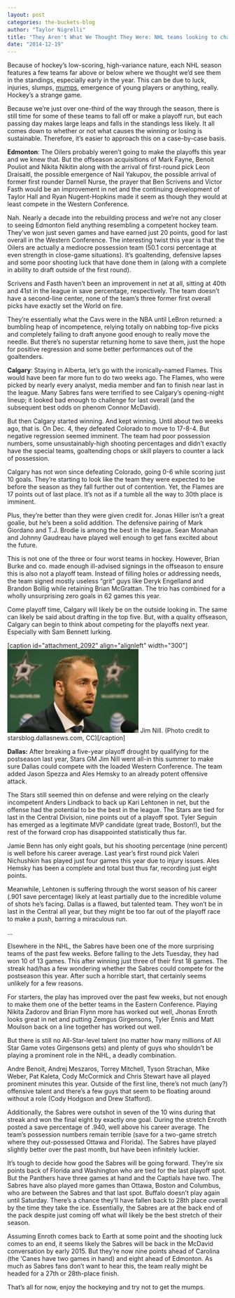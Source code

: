 ```yaml
---
layout: post
categories: the-buckets-blog
author: "Taylor Nigrelli"
title: "They Aren't What We Thought They Were: NHL teams looking to change their seasons"
date: "2014-12-19"
---
```


Because of hockey’s low-scoring, high-variance nature, each NHL season features a few teams far above or below where we thought we’d see them in the standings, especially early in the year. This can be due to luck, injuries, slumps, [mumps](http://www.dailymail.co.uk/news/article-2876259/NHL-player-stricken-mumps-days-visiting-children-s-hospital-virulent-virus-infects-20-including-hockey-s-biggest-star-Sidney-Crosby.html), emergence of young players or anything, really. Hockey’s a strange game.

Because we’re just over one-third of the way through the season, there is still time for some of these teams to fall off or make a playoff run, but each passing day makes large leaps and falls in the standings less likely. It all comes down to whether or not what causes the winning or losing is sustainable. Therefore, it’s easier to approach this on a case-by-case basis.

**Edmonton**: The Oilers probably weren’t going to make the playoffs this year and we knew that. But the offseason acquisitions of Mark Fayne, Benoit Pouliot and Nikita Nikitin along with the arrival of first-round pick Leon Draisaitl, the possible emergence of Nail Yakupov, the possible arrival of former first rounder Darnell Nurse, the prayer that Ben Scrivens and Victor Fasth would be an improvement in net and the continuing development of Taylor Hall and Ryan Nugent-Hopkins made it seem as though they would at least compete in the Western Conference.

Nah. Nearly a decade into the rebuilding process and we’re not any closer to seeing Edmonton field anything resembling a competent hockey team. They’ve won just seven games and have earned just 20 points, good for last overall in the Western Conference. The interesting twist this year is that the Oilers are actually a mediocre possession team (50.1 corsi percentage at even strength in close-game situations). It’s goaltending, defensive lapses and some poor shooting luck that have done them in (along with a complete in ability to draft outside of the first round).

Scrivens and Fasth haven’t been an improvement in net at all, sitting at 40th and 41st in the league in save percentage, respectively. The team doesn’t have a second-line center, none of the team’s three former first overall picks have exactly set the World on fire.

They’re essentially what the Cavs were in the NBA until LeBron returned: a bumbling heap of incompetence, relying totally on nabbing top-five picks and completely failing to draft anyone good enough to really move the needle. But there’s no superstar returning home to save them, just the hope for positive regression and some better performances out of the goaltenders.

**Calgary**: Staying in Alberta, let’s go with the ironically-named Flames. This would have been far more fun to do two weeks ago. The Flames, who were picked by nearly every analyst, media member and fan to finish near last in the league. Many Sabres fans were terrified to see Calgary’s opening-night lineup; it looked bad enough to challenge for last overall (and the subsequent best odds on phenom Connor McDavid).

But then Calgary started winning. And kept winning. Until about two weeks ago, that is. On Dec. 4, they defeated Colorado to move to 17-8-4. But negative regression seemed imminent. The team had poor possession numbers, some unsustainably-high shooting percentages and didn’t exactly have the special teams, goaltending chops or skill players to counter a lack of possession.

Calgary has not won since defeating Colorado, going 0-6 while scoring just 10 goals. They’re starting to look like the team they were expected to be before the season as they fall further out of contention. Yet, the Flames are 17 points out of last place. It’s not as if a tumble all the way to 30th place is imminent.

Plus, they’re better than they were given credit for. Jonas Hiller isn’t a great goalie, but he’s been a solid addition. The defensive pairing of Mark Giordano and T.J. Brodie is among the best in the league. Sean Monahan and Johnny Gaudreau have played well enough to get fans excited about the future.

This is not one of the three or four worst teams in hockey. However, Brian Burke and co. made enough ill-advised signings in the offseason to ensure this is also not a playoff team. Instead of filling holes or addressing needs, the team signed mostly useless “grit” guys like Deryk Engelland and Brandon Bollig while retaining Brian McGrattan. The trio has combined for a wholly unsurprising zero goals in 62 games this year.

Come playoff time, Calgary will likely be on the outside looking in. The same can likely be said about drafting in the top five. But, with a quality offseason, Calgary can begin to think about competing for the playoffs next year. Especially with Sam Bennett lurking.

\[caption id="attachment\_2092" align="alignleft" width="300"\][![Jim Nill. (Photo credit to starsblog.dallasnews.com, CC)](images/Stars-GM-Jim-Nill-300x191.jpg)](http://www.thehighscreen.com/wp-content/uploads/2014/12/Stars-GM-Jim-Nill.jpg) Jim Nill. (Photo credit to starsblog.dallasnews.com, CC)\[/caption\]

**Dallas:** After breaking a five-year playoff drought by qualifying for the postseason last year, Stars GM Jim Nill went all-in this summer to make sure Dallas could compete with the loaded Western Conference. The team added Jason Spezza and Ales Hemsky to an already potent offensive attack.

The Stars still seemed thin on defense and were relying on the clearly incompetent Anders Lindback to back up Kari Lehtonen in net, but the offense had the potential to be the best in the league. The Stars are tied for last in the Central Division, nine points out of a playoff spot. Tyler Seguin has emerged as a legitimate MVP candidate (great trade, Boston!), but the rest of the forward crop has disappointed statistically thus far.

Jamie Benn has only eight goals, but his shooting percentage (nine percent) is well before his career average. Last year’s first round pick Valeri Nichushkin has played just four games this year due to injury issues. Ales Hemsky has been a complete and total bust thus far, recording just eight points.

Meanwhile, Lehtonen is suffering through the worst season of his career (.901 save percentage) likely at least partially due to the incredible volume of shots he’s facing. Dallas is a flawed, but talented team. They won’t be in last in the Central all year, but they might be too far out of the playoff race to make a push, barring a miraculous run.

…

Elsewhere in the NHL, the Sabres have been one of the more surprising teams of the past few weeks. Before falling to the Jets Tuesday, they had won 10 of 13 games. This after winning just three of their first 18 games. The streak had/has a few wondering whether the Sabres could compete for the postseason this year. After such a horrible start, that certainly seems unlikely for a few reasons.

For starters, the play has improved over the past few weeks, but not enough to make them one of the better teams in the Eastern Conference. Playing Nikita Zadorov and Brian Flynn more has worked out well, Jhonas Enroth looks great in net and putting Zemgus Girgensons, Tyler Ennis and Matt Moulson back on a line together has worked out well.

But there is still no All-Star-level talent (no matter how many millions of All Star Game votes Girgensons gets) and plenty of guys who shouldn’t be playing a prominent role in the NHL, a deadly combination.

Andre Benoit, Andrej Meszaros, Torrey Mitchell, Tyson Strachan, Mike Weber, Pat Kaleta, Cody McCormick and Chris Stewart have all played prominent minutes this year. Outside of the first line, there’s not much (any?) offensive talent and there’s a few guys that seem to be floating around without a role (Cody Hodgson and Drew Stafford).

Additionally, the Sabres were outshot in seven of the 10 wins during that streak and won the final eight by exactly one goal. During the stretch Enroth posted a save percentage of .940, well above his career average. The team’s possession numbers remain terrible (save for a two-game stretch where they out-possessed Ottawa and Florida). The Sabres have played slightly better over the past month, but have been infinitely luckier.

It’s tough to decide how good the Sabres will be going forward. They’re six points back of Florida and Washington who are tied for the last playoff spot. But the Panthers have three games at hand and the Captials have two. The Sabres have also played more games than Ottawa, Boston and Columbus, who are between the Sabres and that last spot. Buffalo doesn’t play again until Saturday. There’s a chance they’ll have fallen back to 28th place overall by the time they take the ice. Essentially, the Sabres are at the back end of the pack despite just coming off what will likely be the best stretch of their season.

Assuming Enroth comes back to Earth at some point and the shooting luck comes to an end, it seems likely the Sabres will be back in the McDavid conversation by early 2015. But they’re now nine points ahead of Carolina (the ‘Canes have two games in hand) and eight ahead of Edmonton. As much as Sabres fans don’t want to hear this, the team really might be headed for a 27th or 28th-place finish.

That’s all for now, enjoy the hockeying and try not to get the mumps.

